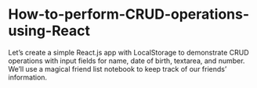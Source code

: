 # How-to-perform-CRUD-operations-using-React
Let’s create a simple React.js app with LocalStorage to demonstrate CRUD operations with input fields for name, date of birth, textarea, and number. We’ll use a magical friend list notebook to keep track of our friends’ information.
